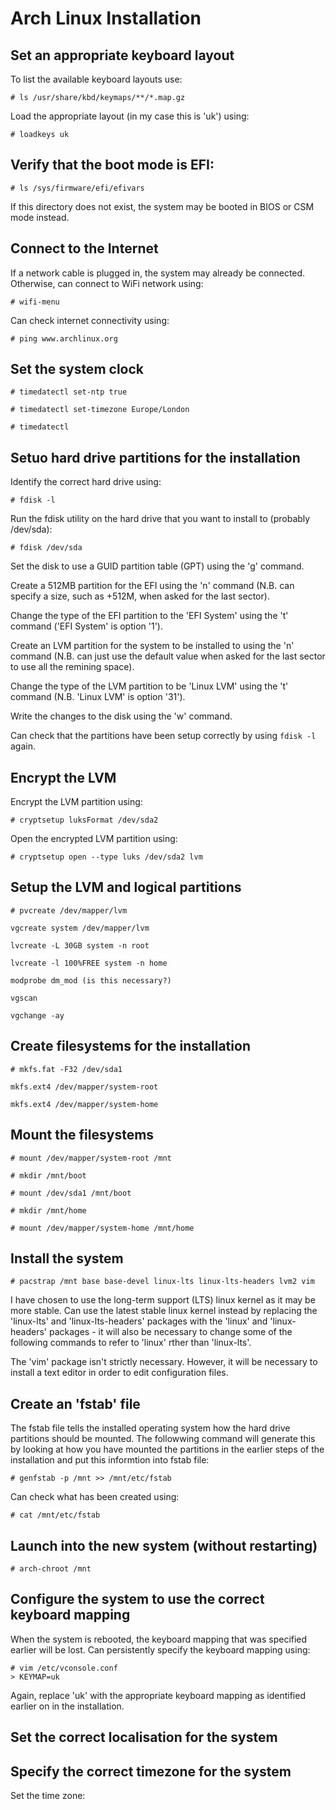 # Arch Linux Installation

## Set an appropriate keyboard layout

To list the available keyboard layouts use:
```
# ls /usr/share/kbd/keymaps/**/*.map.gz
```

Load the appropriate layout (in my case this is 'uk') using:
```
# loadkeys uk
```

## Verify that the boot mode is EFI:
```
# ls /sys/firmware/efi/efivars
```
If this directory does not exist, the system may be booted in BIOS or CSM mode instead.

## Connect to the Internet
If a network cable is plugged in, the system may already be connected.  Otherwise, can connect to  WiFi network using:
```
# wifi-menu
```
Can check internet connectivity using:
```
# ping www.archlinux.org
```

## Set the system clock
```
# timedatectl set-ntp true
```
```
# timedatectl set-timezone Europe/London
```
```
# timedatectl
```

## Setuo hard drive partitions for the installation
Identify the correct hard drive using:
```
# fdisk -l
```
Run the fdisk utility on the hard drive that you want to install to (probably /dev/sda):
```
# fdisk /dev/sda
```

Set the disk to use a GUID partition table (GPT) using the 'g' command.

Create a 512MB partition for the EFI using the 'n' command (N.B. can specify a size, such as +512M, when asked for the last sector).

Change the type of the EFI partition to the 'EFI System' using the 't' command ('EFI System' is option '1').

Create an LVM partition for the system to be installed to using the 'n' command (N.B. can just use the default value when asked for the last sector to use all the remining space).

Change the type of the LVM partition to be 'Linux LVM' using the 't' command (N.B. 'Linux LVM' is option '31').

Write the changes to the disk using the 'w' command.

Can check that the partitions have been setup correctly by using `fdisk -l` again.

## Encrypt the LVM

Encrypt the LVM partition using:
```
# cryptsetup luksFormat /dev/sda2
```
Open the encrypted LVM partition using:
```
# cryptsetup open --type luks /dev/sda2 lvm
```

## Setup the LVM and logical partitions
```
# pvcreate /dev/mapper/lvm
```
```
vgcreate system /dev/mapper/lvm
```
```
lvcreate -L 30GB system -n root
```
```
lvcreate -l 100%FREE system -n home
```
```
modprobe dm_mod (is this necessary?)
```
```
vgscan
```
```
vgchange -ay
```

## Create filesystems for the installation
```
# mkfs.fat -F32 /dev/sda1
```
```
mkfs.ext4 /dev/mapper/system-root
```
```
mkfs.ext4 /dev/mapper/system-home
```

## Mount the filesystems
```
# mount /dev/mapper/system-root /mnt
```
```
# mkdir /mnt/boot
```
```
# mount /dev/sda1 /mnt/boot
```
```
# mkdir /mnt/home
```
```
# mount /dev/mapper/system-home /mnt/home
```

## Install the system 
```
# pacstrap /mnt base base-devel linux-lts linux-lts-headers lvm2 vim
```
I have chosen to use the long-term support (LTS) linux kernel as it may be more stable.  Can use the latest stable linux kernel instead by replacing the 'linux-lts' and 'linux-lts-headers' packages with the 'linux' and 'linux-headers' packages - it will also be necessary to change some of the following commands to refer to 'linux' rther than 'linux-lts'. 

The 'vim' package isn't strictly necessary.  However, it will be necessary to install a text editor in order to edit configuration files.  

## Create an 'fstab' file
The fstab file tells the installed operating system how the hard drive partitions should be mounted.  The followwing command will generate this by looking at how you have mounted the partitions in the earlier steps of the installation and put this informtion into fstab file:
```
# genfstab -p /mnt >> /mnt/etc/fstab
```
Can check what has been created using:
```
# cat /mnt/etc/fstab
```

## Launch into the new system (without restarting)
```
# arch-chroot /mnt
```

## Configure the system to use the correct keyboard mapping
When the system is rebooted, the keyboard mapping that was specified earlier will be lost.  Can persistently specify the keyboard mapping using:
```
# vim /etc/vconsole.conf
> KEYMAP=uk
```
Again, replace 'uk' with the appropriate keyboard mapping as identified earlier on in the installation.

## Set the correct localisation for the system 

## Specify the correct timezone for the system

Set the time zone:

